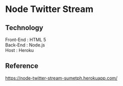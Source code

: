 # Node Twitter Stream

## Technology
Front-End : HTML 5  
Back-End : Node.js  
Host : Heroku

## Reference
https://node-twitter-stream-sumetph.herokuapp.com/
